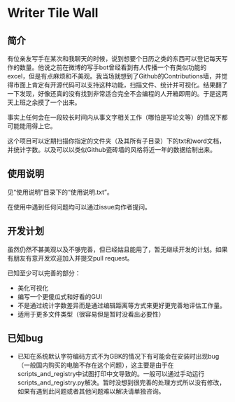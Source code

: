# Writer Tile Wall
## 简介
有位亲友写手在某次和我聊天的时候，说到想要个日历之类的东西可以登记每天写作的数量。他说之前在微博的写手bot曾经看到有人传播一个有类似功能的excel，但是有点麻烦和不美观。我当场就想到了Github的Contributions墙，并觉得市面上肯定有开源代码可以支持这种功能，扫描文件、统计并可视化。结果翻了一下发现，好像还真的没有找到非常适合完全不会编程的人开箱即用的。于是这两天上班之余摸了一个出来。

事实上任何会在一段较长时间内从事文字相关工作（哪怕是写论文等）的情况下都可能能用得上它。

这个项目可以定期扫描你指定的文件夹（及其所有子目录）下的txt和word文档，并统计字数。以及可以以类似Github瓷砖墙的风格将近一年的数据绘制出来。

## 使用说明
见“使用说明”目录下的“使用说明.txt”。

在使用中遇到任何问题均可以通过issue向作者提问。

## 开发计划
虽然仍然不甚美观以及不够完善，但已经姑且能用了，暂无继续开发的计划。如果有朋友有意开发欢迎加入并提交pull request。

已知至少可以完善的部分：
- 美化可视化
- 编写一个更傻瓜式和好看的GUI
- 不是通过统计字数差异而是通过编辑距离等方式来更好更完善地评估工作量。
- 适用于更多文件类型（很容易但是暂时没看出必要性）

## 已知bug
- 已知在系统默认字符编码方式不为GBK的情况下有可能会在安装时出现bug（一般国内购买的电脑不存在这个问题），这主要是由于在scripts_and_registry中试图打印中文导致的。一般可以通过手动运行scripts_and_registry.py解决。暂时没想到很完善的处理方式所以没有修改，如果有遇到此问题或者其他问题难以解决请单独咨询。
